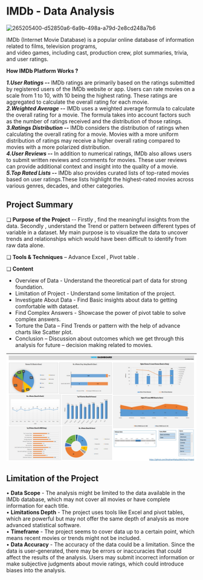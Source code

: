 # IMDb - Data Analysis

![265205400-d52850a6-6a9b-498a-a79d-2e8cd248a7b6](https://media.giphy.com/media/l0HU2lyoefjGXFIwE/giphy.gif)

IMDb (Internet Movie Database) is a popular online database of information related to films, television programs,                                                                                      
and video games, including cast, production crew, plot summaries, trivia, and user ratings.
                                                                                                 
**How IMDb Platform Works ?** 

***1.User Ratings --*** IMDb ratings are primarily based on the ratings submitted by registered users of the IMDb website or app. Users can rate movies on a scale from 1 to 10, with 10 being the highest rating. These ratings are aggregated to calculate the overall rating for each movie.                                                                                                                                               
                                                                                                                                                                                                                  ***2.Weighted Average --*** IMDb uses a weighted average formula to calculate the overall rating for a movie. The formula takes into account factors such as the number of ratings received and the distribution of those ratings.                                                                                                                                                                                           
***3.Ratings Distribution --*** IMDb considers the distribution of ratings when calculating the overall rating for a movie. Movies with a more uniform distribution of ratings may receive a higher overall rating compared to movies with a more polarized distribution.                                                                                                                                 
***4.User Reviews --*** In addition to numerical ratings, IMDb also allows users to submit written reviews and comments for movies. These user reviews can provide additional context and insight into the quality of a movie.                                                                                                                                                                                        
***5.Top Rated Lists --*** IMDb also provides curated lists of top-rated movies based on user ratings.These lists highlight the highest-rated movies across various genres, decades, and other categories.                 

## Project Summary
❑ **Purpose of the Project** -- Firstly , find the meaningful insights from the data. Secondly , understand 
the Trend or pattern between different types of variable in a dataset. My main purpose is to 
visualize the data to uncover trends and relationships which would have been difficult to identify 
from raw data alone.                                                                                                                                                        

❑ **Tools & Techniques** – Advance Excel , Pivot table .

❑ **Content**  

- Overview of Data       - Understand the theoretical part of data for strong foundation.                                                                                                          
- Limitation of Project  - Understand some limitation of the project.                                                                                                          
- Investigate About Data - Find Basic insights about data to getting comfortable with dataset.                                                                                         
- Find Complex Answers   - Showcase the power of pivot table to solve complex answers.                                                                                            
- Torture the Data       – Find Trends or pattern with the help of advance charts like Scatter plot.                                                                                              
- Conclusion             – Discussion about outcomes which we get through this analysis for future – decision making related to movies.                                                                                                                                                      

![Example Image](https://github.com/ShubhamPadiya2002/Excel-Project/blob/main/Screenshot%202024-04-18%20140225.jpg)

## Limitation of the Project

• **Data Scope**        - The analysis might be limited to the data available in the IMDb database, which may not cover all movies or have complete information for each title.                          
• **Limitations Depth** - The project uses tools like Excel and pivot tables, which are powerful but may not offer the same depth of analysis as more advanced statistical software.                       
• **Timeframe**         - The project seems to cover data up to a certain point, which means recent movies or trends might not be included.                                                  
• **Data Accuracy**     - The accuracy of the data could be a limitation. Since the data is user-generated, there may be errors or inaccuracies that could affect the results of the analysis. Users may submit 
                       incorrect information or make subjective judgments about movie ratings, which could introduce biases into the analysis.


